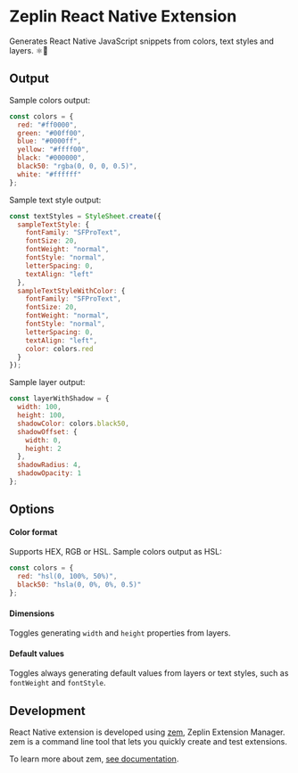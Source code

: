 # Zeplin React Native Extension

Generates React Native JavaScript snippets from colors, text styles and layers. ⚛️📱

## Output

Sample colors output:
```js
const colors = {
  red: "#ff0000",
  green: "#00ff00",
  blue: "#0000ff",
  yellow: "#ffff00",
  black: "#000000",
  black50: "rgba(0, 0, 0, 0.5)",
  white: "#ffffff"
};
```

Sample text style output:
```js
const textStyles = StyleSheet.create({
  sampleTextStyle: {
    fontFamily: "SFProText",
    fontSize: 20,
    fontWeight: "normal",
    fontStyle: "normal",
    letterSpacing: 0,
    textAlign: "left"
  },
  sampleTextStyleWithColor: {
    fontFamily: "SFProText",
    fontSize: 20,
    fontWeight: "normal",
    fontStyle: "normal",
    letterSpacing: 0,
    textAlign: "left",
    color: colors.red
  }
});
```

Sample layer output:
```js
const layerWithShadow = {
  width: 100,
  height: 100,
  shadowColor: colors.black50,
  shadowOffset: {
    width: 0,
    height: 2
  },
  shadowRadius: 4,
  shadowOpacity: 1
};
```

## Options

#### Color format

Supports HEX, RGB or HSL. Sample colors output as HSL:
```js
const colors = {
  red: "hsl(0, 100%, 50%)",
  black50: "hsla(0, 0%, 0%, 0.5)"
};
```

#### Dimensions

Toggles generating `width` and `height` properties from layers.

#### Default values

Toggles always generating default values from layers or text styles, such as `fontWeight` and `fontStyle`.

## Development

React Native extension is developed using [zem](https://github.com/zeplin/zem), Zeplin Extension Manager. zem is a command line tool that lets you quickly create and test extensions.

To learn more about zem, [see documentation](https://github.com/zeplin/zem).
